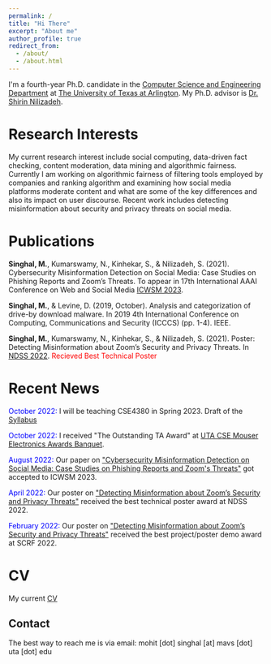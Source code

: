 ```yaml
---
permalink: /
title: "Hi There"
excerpt: "About me"
author_profile: true
redirect_from: 
  - /about/
  - /about.html
---
```


I'm a fourth-year Ph.D. candidate in the [Computer Science and Engineering Department](https://www.uta.edu/academics/schools-colleges/engineering/academics/departments/cse) at [The University of Texas at Arlington](https://www.uta.edu/). My Ph.D. advisor is [Dr. Shirin Nilizadeh](https://www.uta.edu/academics/faculty/profile?username=nilizadehs). 



Research Interests
======
My current research interest include social computing, data-driven fact checking, content moderation, data mining and algorithmic fairness. Currently I am working on algorithmic fairness of filtering tools employed by companies and ranking algorithm and examining how social media platforms moderate content and what are some of the key differences and also its impact on user discourse. Recent work includes detecting misinformation about security and privacy threats on social media. 

Publications
======
**Singhal, M.**, Kumarswamy, N., Kinhekar, S., & Nilizadeh, S. (2021). Cybersecurity Misinformation Detection on Social Media: Case Studies on Phishing Reports and Zoom’s Threats. To appear in 17th International AAAI Conference on Web and Social Media [ICWSM 2023](https://arxiv.org/pdf/2110.12296.pdf).

**Singhal, M.**, & Levine, D. (2019, October). Analysis and categorization of drive-by download malware. In 2019 4th International Conference on Computing, Communications and Security (ICCCS) (pp. 1-4). IEEE.

**Singhal, M.**, Kumarswamy, N., Kinhekar, S., & Nilizadeh, S. (2021). Poster: Detecting Misinformation about Zoom’s Security and Privacy Threats. In [NDSS 2022](https://www.ndss-symposium.org/wp-content/uploads/NDSS2022Poster_paper_25.pdf). <span style="color:red">Recieved Best Technical Poster</span>

Recent News
======
<span style="color:blue">October 2022:</span> I will be teaching CSE4380 in Spring 2023. Draft of the [Syllabus](http://msinghal10.github.io/files/CSE-4380-2023Spring-Syllabus.pdf)

<span style="color:blue">October 2022:</span> I received "The Outstanding TA Award" at [UTA CSE Mouser Electronics Awards Banquet](https://www.facebook.com/cseutarlington/photos/a.8170724059667577/8170653603007956).

<span style="color:blue">August 2022:</span> Our paper on ["Cybersecurity Misinformation Detection on Social Media: Case Studies on Phishing Reports and Zoom's Threats"](https://arxiv.org/pdf/2110.12296.pdf) got accepted to ICWSM 2023.

<span style="color:blue">April 2022:</span> Our poster on ["Detecting Misinformation about Zoom’s Security and Privacy Threats"](https://twitter.com/NDSSSymposium/status/1519349732283273216) received the best technical poster award at NDSS 2022.

<span style="color:blue">February 2022:</span> Our poster on ["Detecting Misinformation about Zoom’s Security and Privacy Threats"](https://uta.engineering/scrf/presentations.php) received the best project/poster demo award at SCRF 2022.


CV
======
My current [CV](https://msinghal10.github.io/Resume/)

Contact
------
The best way to reach me is via email: mohit [dot] singhal [at] mavs [dot] uta [dot] edu
